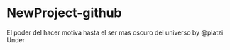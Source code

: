 # NewProject-github
El poder del hacer motiva hasta el ser mas oscuro del universo by @platzi Under
